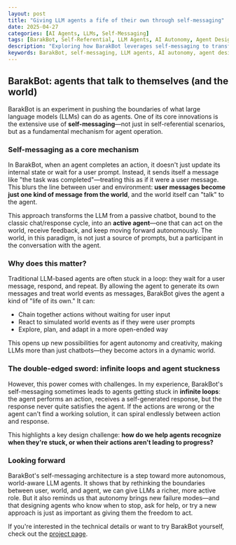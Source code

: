 ```yaml
---
layout: post
title: "Giving LLM agents a fife of their own through self-messaging"
date: 2025-04-27
categories: [AI Agents, LLMs, Self-Messaging]
tags: [BarakBot, Self-Referential, LLM Agents, AI Autonomy, Agent Design]
description: "Exploring how BarakBot leverages self-messaging to transform LLMs from chatbots into autonomous actors, and the challenges and opportunities this approach brings."
keywords: BarakBot, self-messaging, LLM agents, AI autonomy, agent design, self-referential, infinite loops
---
```


## BarakBot: agents that talk to themselves (and the world)

BarakBot is an experiment in pushing the boundaries of what large language models (LLMs) can do as agents. One of its core innovations is the extensive use of **self-messaging**—not just in self-referential scenarios, but as a fundamental mechanism for agent operation.

### Self-messaging as a core mechanism

In BarakBot, when an agent completes an action, it doesn't just update its internal state or wait for a user prompt. Instead, it sends itself a message like "the task was completed"—treating this as if it were a user message. This blurs the line between user and environment: **user messages become just one kind of message from the world**, and the world itself can "talk" to the agent.

This approach transforms the LLM from a passive chatbot, bound to the classic chat/response cycle, into an **active agent**—one that can act on the world, receive feedback, and keep moving forward autonomously. The world, in this paradigm, is not just a source of prompts, but a participant in the conversation with the agent.

### Why does this matter?

Traditional LLM-based agents are often stuck in a loop: they wait for a user message, respond, and repeat. By allowing the agent to generate its own messages and treat world events as messages, BarakBot gives the agent a kind of "life of its own." It can:

- Chain together actions without waiting for user input
- React to simulated world events as if they were user prompts
- Explore, plan, and adapt in a more open-ended way

This opens up new possibilities for agent autonomy and creativity, making LLMs more than just chatbots—they become actors in a dynamic world.

### The double-edged sword: infinite loops and agent stuckness

However, this power comes with challenges. In my experience, BarakBot's self-messaging sometimes leads to agents getting stuck in **infinite loops**: the agent performs an action, receives a self-generated response, but the response never quite satisfies the agent. If the actions are wrong or the agent can't find a working solution, it can spiral endlessly between action and response.

This highlights a key design challenge: **how do we help agents recognize when they're stuck, or when their actions aren't leading to progress?**

### Looking forward

BarakBot's self-messaging architecture is a step toward more autonomous, world-aware LLM agents. It shows that by rethinking the boundaries between user, world, and agent, we can give LLMs a richer, more active role. But it also reminds us that autonomy brings new failure modes—and that designing agents who know when to stop, ask for help, or try a new approach is just as important as giving them the freedom to act.

If you're interested in the technical details or want to try BarakBot yourself, check out the [project page](../_projects/barakbot.md).
